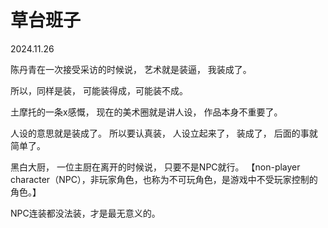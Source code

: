 # 草台班子
2024.11.26

陈丹青在一次接受采访的时候说，
艺术就是装逼，
我装成了。

所以，同样是装，
可能装得成，可能装不成。

土摩托的一条x感慨，
现在的美术圈就是讲人设，
作品本身不重要了。

人设的意思就是装成了。
所以要认真装，
人设立起来了，
装成了，
后面的事就简单了。

黑白大厨，
一位主厨在离开的时候说，
只要不是NPC就行。
【non-player character（NPC），非玩家角色，也称为不可玩角色，是游戏中不受玩家控制的角色。】

NPC连装都没法装，才是最无意义的。


